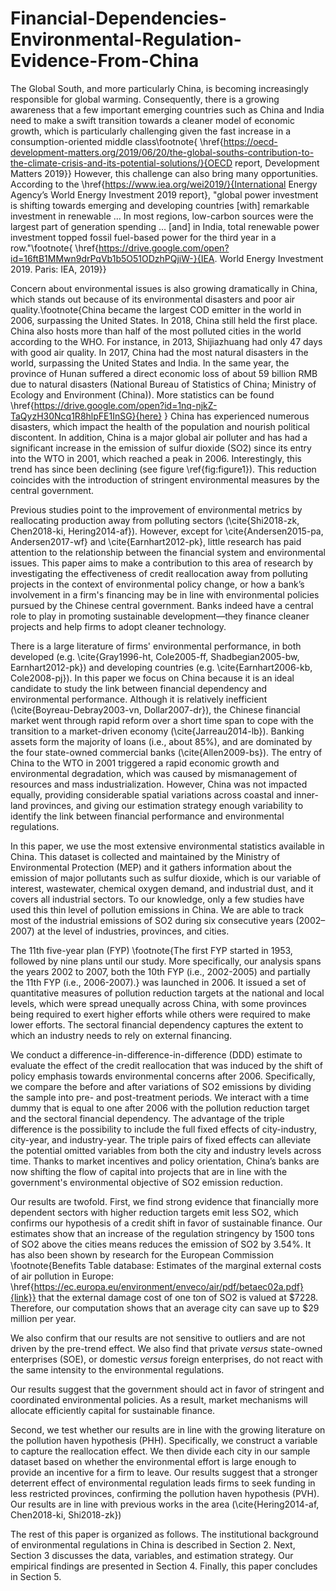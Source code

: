 # Financial-Dependencies-Environmental-Regulation-Evidence-From-China

The Global South, and more particularly China, is becoming increasingly responsible for global warming. Consequently, there is a growing awareness that a few important emerging countries such as China and India need to make a swift transition towards a cleaner model of economic growth, which is particularly challenging given the fast increase in a consumption-oriented middle class\footnote{ \href{https://oecd-development-matters.org/2019/06/20/the-global-souths-contribution-to-the-climate-crisis-and-its-potential-solutions/}{OECD report, Development Matters 2019}} However, this challenge can also bring many opportunities. According to the \href{https://www.iea.org/wei2019/}{International Energy Agency’s World Energy Investment 2019 report}, "global power investment is shifting towards emerging and developing countries [with] remarkable investment in renewable … In most regions, low-carbon sources were the largest part of generation spending … [and] in India, total renewable power investment topped fossil fuel-based power for the third year in a row."\footnote{ \href{https://drive.google.com/open?id=16ftB1MMwn9drPqVb1b5O51ODzhPQjiW-}{IEA. World Energy Investment 2019. Paris: IEA, 2019}}

Concern about environmental issues is also growing dramatically in China, which stands out because of its environmental disasters and poor air quality.\footnote{China became the largest COD emitter in the world in 2006, surpassing the United States. In 2018, China still held the first place. China also hosts more than half of the most polluted cities in the world according to the WHO. For instance, in 2013, Shijiazhuang had only 47 days with good air quality. In 2017, China had the most natural disasters in the world, surpassing the United States and India. In the same year, the province of Hunan suffered a direct economic loss of about 59 billion RMB due to natural disasters (National Bureau of Statistics of China; Ministry of Ecology and
Environment (China)). More statistics can be found \href{https://drive.google.com/open?id=1nq-njkZ-TaQyzH30Ncq1R8hlpFE1InSG}{here}
} China has experienced numerous disasters, which impact the health of the population and nourish political discontent. In addition, China is a major global air polluter and has had a significant increase in the emission of sulfur dioxide (SO2) since its entry into the WTO in 2001, which reached a peak in 2006. Interestingly, this trend has since been declining (see figure \ref{fig:figure1}). This reduction coincides with the introduction of stringent environmental measures by the central government.

Previous studies point to the improvement of environmental metrics by reallocating production away from polluting sectors (\cite{Shi2018-zk, Chen2018-ki, Hering2014-af}). However, except for \cite{Andersen2015-pa, Andersen2017-wf} and \cite{Earnhart2012-pk}, little research has paid attention to the relationship between the financial system and environmental issues. This paper aims to make a contribution to this area of research by investigating the effectiveness of credit reallocation away from polluting projects in the context of environmental policy change, or how a bank’s involvement in a firm's financing may be in line with environmental policies pursued by the Chinese central government. Banks indeed have a central role to play in promoting sustainable development—they finance cleaner projects and help firms to adopt cleaner technology.

There is a large literature of firms' environmental performance, in both developed (e.g. \cite{Gray1996-ht, Cole2005-ff, Shadbegian2005-bw, Earnhart2012-pk}) and developing countries (e.g. \cite{Earnhart2006-kb, Cole2008-pj}). In this paper we focus on China because it is an ideal candidate to study the link between financial dependency and environmental performance. Although it is relatively inefficient (\cite{Boyreau-Debray2003-vn, Dollar2007-dr}), the Chinese financial market went through rapid reform over a short time span to cope with the transition to a market-driven economy (\cite{Jarreau2014-lb}). Banking assets form the majority of loans (i.e., about 85\%), and are dominated by the four state-owned commercial banks (\cite{Allen2009-bs}). The entry of China to the WTO in 2001 triggered a rapid economic growth and environmental degradation, which was caused by mismanagement of resources and mass industrialization. However, China was not impacted equally, providing considerable spatial variations across coastal and inner-land provinces, and giving our estimation strategy enough variability to identify the link between financial performance and environmental regulations. 

In this paper, we use the most extensive environmental statistics available in China. This dataset is collected and maintained by the Ministry of Environmental Protection (MEP) and it gathers information about the emission of major pollutants such as sulfur dioxide, which is our variable of interest, wastewater, chemical oxygen demand, and industrial dust, and it covers all industrial sectors. To our knowledge, only a few studies have used this thin level of pollution emissions in China. We are able to track most of the industrial emissions of SO2 during six consecutive years (2002–2007) at the level of industries, provinces, and cities. 

The 11th five-year plan (FYP) \footnote{The first FYP started in 1953, followed by nine plans until our study. More specifically, our analysis spans the  years 2002 to 2007, both the 10th FYP (i.e., 2002-2005) and partially the 11th FYP (i.e., 2006-2007).} was launched in 2006. It issued a set of quantitative measures of pollution reduction targets at the national and local levels, which were spread unequally across China, with some provinces being required to exert higher efforts while others were required to make lower efforts. The sectoral financial dependency captures the extent to which an industry needs to rely on external financing.

We conduct a difference-in-difference-in-difference (DDD) estimate to evaluate the effect of the credit reallocation that was induced by the shift of policy emphasis towards environmental concerns after 2006. Specifically, we compare the before and after variations of SO2 emissions by dividing the sample into pre- and post-treatment periods. We interact with a time dummy that is equal to one after 2006 with the pollution reduction target and the sectoral financial dependency. The advantage of the triple difference is the possibility to include the full fixed effects of city-industry, city-year, and industry-year. The triple pairs of fixed effects can alleviate the potential omitted variables from both the city and industry levels across time. Thanks to market incentives and policy orientation, China’s banks are now shifting the flow of capital into projects that are in line with the government's environmental objective of SO2 emission reduction.

Our results are twofold. First, we find strong evidence that financially more dependent sectors with higher reduction targets emit less SO2, which confirms our hypothesis of a credit shift in favor of sustainable finance. Our estimates show that an increase of the regulation stringency by 1500 tons of SO2 above the cities means reduces the emission of SO2 by 3.54\%. It has also been shown by research for the European Commission \footnote{Benefits Table database:
Estimates of the marginal external costs of air pollution in Europe: \href{https://ec.europa.eu/environment/enveco/air/pdf/betaec02a.pdf}{link}} that the external damage cost of one ton of SO2 is valued at \$7228. Therefore, our computation shows that an average city can save up to \$29 million per year.

We also confirm that our results are not sensitive to outliers and are not driven by the pre-trend effect. We also find that private *versus* state-owned enterprises (SOE), or domestic *versus* foreign enterprises, do not react with the same intensity to the environmental regulations.

Our results suggest that the government should act in favor of stringent and coordinated environmental policies. As a result, market mechanisms will allocate efficiently capital for sustainable finance.

Second, we test whether our results are in line with the growing literature on the pollution haven hypothesis (PHH). Specifically, we construct a variable to capture the reallocation effect. We then divide each city in our sample dataset based on whether the environmental effort is large enough to provide an incentive for a firm to leave. Our results suggest that a stronger deterrent effect of environmental regulation leads firms to seek funding in less restricted provinces, confirming the pollution haven hypothesis (PVH). Our results are in line with previous works in the area (\cite{Hering2014-af, Chen2018-ki, Shi2018-zk})

The rest of this paper is organized as follows. The institutional background of environmental regulations in China is described in Section 2. Next, Section 3 discusses the data, variables, and estimation strategy. Our empirical findings are presented in Section 4. Finally, this paper concludes in Section 5.
